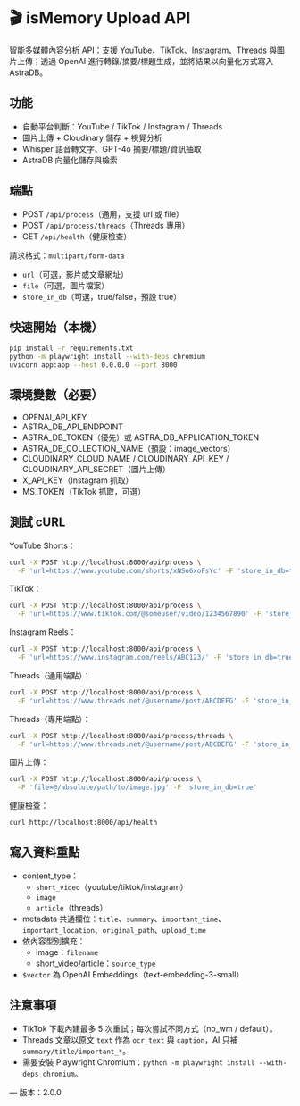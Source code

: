 # 🎬 isMemory Upload API

智能多媒體內容分析 API：支援 YouTube、TikTok、Instagram、Threads 與圖片上傳；透過 OpenAI 進行轉錄/摘要/標題生成，並將結果以向量化方式寫入 AstraDB。

## 功能
- 自動平台判斷：YouTube / TikTok / Instagram / Threads
- 圖片上傳 + Cloudinary 儲存 + 視覺分析
- Whisper 語音轉文字、GPT-4o 摘要/標題/資訊抽取
- AstraDB 向量化儲存與檢索

## 端點
- POST `/api/process`（通用，支援 url 或 file）
- POST `/api/process/threads`（Threads 專用）
- GET `/api/health`（健康檢查）

請求格式：`multipart/form-data`
- `url`（可選，影片或文章網址）
- `file`（可選，圖片檔案）
- `store_in_db`（可選，true/false，預設 true）

## 快速開始（本機）
```bash
pip install -r requirements.txt
python -m playwright install --with-deps chromium
uvicorn app:app --host 0.0.0.0 --port 8000
```

## 環境變數（必要）
- OPENAI_API_KEY
- ASTRA_DB_API_ENDPOINT
- ASTRA_DB_TOKEN（優先）或 ASTRA_DB_APPLICATION_TOKEN
- ASTRA_DB_COLLECTION_NAME（預設：image_vectors）
- CLOUDINARY_CLOUD_NAME / CLOUDINARY_API_KEY / CLOUDINARY_API_SECRET（圖片上傳）
- X_API_KEY（Instagram 抓取）
- MS_TOKEN（TikTok 抓取，可選）

## 測試 cURL
YouTube Shorts：
```bash
curl -X POST http://localhost:8000/api/process \
  -F 'url=https://www.youtube.com/shorts/xNSo6xoFsYc' -F 'store_in_db=true'
```

TikTok：
```bash
curl -X POST http://localhost:8000/api/process \
  -F 'url=https://www.tiktok.com/@someuser/video/1234567890' -F 'store_in_db=true'
```

Instagram Reels：
```bash
curl -X POST http://localhost:8000/api/process \
  -F 'url=https://www.instagram.com/reels/ABC123/' -F 'store_in_db=true'
```

Threads（通用端點）：
```bash
curl -X POST http://localhost:8000/api/process \
  -F 'url=https://www.threads.net/@username/post/ABCDEFG' -F 'store_in_db=true'
```

Threads（專用端點）：
```bash
curl -X POST http://localhost:8000/api/process/threads \
  -F 'url=https://www.threads.net/@username/post/ABCDEFG' -F 'store_in_db=true'
```

圖片上傳：
```bash
curl -X POST http://localhost:8000/api/process \
  -F 'file=@/absolute/path/to/image.jpg' -F 'store_in_db=true'
```

健康檢查：
```bash
curl http://localhost:8000/api/health
```

## 寫入資料重點
- content_type：
  - `short_video`（youtube/tiktok/instagram）
  - `image`
  - `article`（threads）
- metadata 共通欄位：`title`、`summary`、`important_time`、`important_location`、`original_path`、`upload_time`
- 依內容型別擴充：
  - image：`filename`
  - short_video/article：`source_type`
- `$vector` 為 OpenAI Embeddings（text-embedding-3-small）

## 注意事項
- TikTok 下載內建最多 5 次重試；每次嘗試不同方式（no_wm / default）。
- Threads 文章以原文 `text` 作為 `ocr_text` 與 `caption`，AI 只補 `summary/title/important_*`。
- 需要安裝 Playwright Chromium：`python -m playwright install --with-deps chromium`。

—
版本：2.0.0
